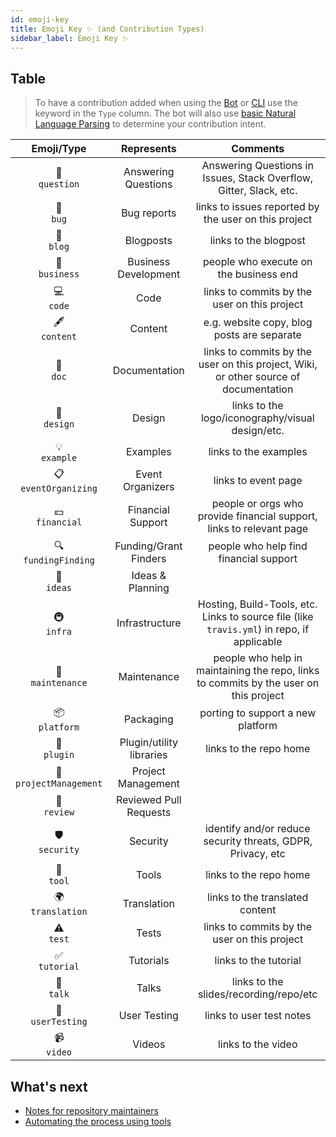 ```yaml
---
id: emoji-key
title: Emoji Key ✨ (and Contribution Types)
sidebar_label: Emoji Key ✨
---
```


## Table

> To have a contribution added when using the [Bot](bot/overview) or [CLI](cli/overview) use the keyword in the `Type` column. The bot will also use [basic Natural Language Parsing](https://github.com/all-contributors/all-contributors-bot/blob/master/src/tasks/processIssueComment/utils/parse-comment/index.js) to determine your contribution intent.

Emoji/Type | Represents | Comments
:---: | :---: | :---:
💬 <br /> `question` | Answering Questions | Answering Questions in Issues, Stack Overflow, Gitter, Slack, etc.
🐛 <br /> `bug` | Bug reports | links to issues reported by the user on this project
📝 <br /> `blog` | Blogposts | links to the blogpost
💼 <br /> `business` | Business Development | people who execute on the business end
💻 <br /> `code` | Code | links to commits by the user on this project
🖋 <br /> `content` | Content | e.g. website copy, blog posts are separate
📖 <br /> `doc` | Documentation | links to commits by the user on this project, Wiki, or other source of documentation
🎨 <br /> `design` | Design | links to the logo/iconography/visual design/etc.
💡 <br /> `example` | Examples | links to the examples
📋 <br /> `eventOrganizing` | Event Organizers | links to event page |
💵 <br /> `financial` | Financial Support | people or orgs who provide financial support, links to relevant page
🔍 <br /> `fundingFinding` | Funding/Grant Finders | people who help find financial support
🤔 <br /> `ideas` | Ideas & Planning | |
🚇 <br /> `infra` | Infrastructure | Hosting, Build-Tools, etc. Links to source file (like `travis.yml`) in repo, if applicable
🚧 <br /> `maintenance` | Maintenance | people who help in maintaining the repo, links to commits by the user on this project
📦 <br /> `platform` | Packaging | porting to support a new platform |
🔌 <br /> `plugin` | Plugin/utility libraries | links to the repo home
📆 <br/> `projectManagement` | Project Management | |
👀 <br /> `review` | Reviewed Pull Requests | |
🛡️ <br /> `security` | Security | identify and/or reduce security threats, GDPR, Privacy, etc
🔧 <br /> `tool` | Tools | links to the repo home
🌍 <br /> `translation` | Translation | links to the translated content
⚠️ <br /> `test` | Tests | links to commits by the user on this project
✅ <br /> `tutorial` | Tutorials | links to the tutorial
📢 <br /> `talk` | Talks | links to the slides/recording/repo/etc
📓 <br /> `userTesting` | User Testing | links to user test notes
📹 <br /> `video` | Videos | links to the video

## What's next
- [Notes for repository maintainers](repository-maintainers)
- [Automating the process using tools](tooling)
